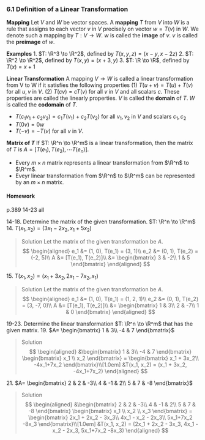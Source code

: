 ### 6.1 Definition of a Linear Transformation

**Mapping**
Let $V$ and $W$ be vector spaces. A **mapping** $T$ from $V$ into $W$ is a rule that assigns to each vector $v$ in $V$ precisely on vector $w=T(v)$ in $W$. We denote such a mapping by $T:V \to W$.
$w$ is called the **image** of $v$.
$v$ is called the **preimage** of $w$.

**Examples**
1\. $T: \R^3 \to \R^2$, defined by $T(x, y, z) = (x-y, x-2z)$
2\. $T: \R^2 \to \R^2$, defined by $T(x, y) = (x+3, y)$
3\. $T: \R \to \R$, defined by $T(x) = x+1$

**Linear Transformation**
A mapping $V \to W$ is called a linear transformation from V to W if it satisfies the following properties
(1) $T(u+v) = T(u) + T(v)$ for all $u, v$ in $V$.
(2) $T(cv) = cT(v)$ for all $v$ in $V$ and all scalars $c$.
These properties are called the linearly properties.
$V$ is called the **domain** of $T$.
$W$ is called the **codomain** of $T$.
+  $T(c_1v_1 + c_2v_2) = c_1T(v_1) + c_2T(v_2)$ for all $v_1, v_2$ in $V$ and scalars $c_1, c_2$
+  $T(0v) = 0w$
+  $T(-v) = -T(v)$ for all $v$ in $V$.

**Matrix of $T$**
If $T: \R^n \to \R^m$ is a linear transformation, then the matrix of $T$ is $A = [T(e_1), T(e_2), \cdots T(e_n)]$.
+ Every $m\times n$ matrix represents a linear transformation from $\R^n$ to $\R^m$.
+ Eveyr linear transformation from $\R^n$ to $\R^m$ can be represented by an $m\times n$ matrix.

#### Homework
p.389 14-23 all

14-18\. Determine the matrix of the given transformation. $T: \R^n \to \R^m$
14\. $T(x_1, x_2) = (3x_1-2x_2, x_1 + 5x_2)$
>Solution
Let the matrix of the given transformation be $A$.
$$
\begin{aligned}
e_1 &= (1, 0), T(e_1) = (3, 1)\\
e_2 &= (0, 1), T(e_2) = (-2, 5)\\
A &= [T(e_1), T(e_2)]\\
&= \begin{bmatrix}
3 & -2\\
1 & 5
\end{bmatrix}
\end{aligned}
$$

15\. $T(x_1, x_2) = (x_1+3x_2, 2x_1 - 7x_2, x_1)$
>Solution
Let the matrix of the given transformation be $A$.
$$
\begin{aligned}
e_1 &= (1, 0), T(e_1) = (1, 2, 1)\\
e_2 &= (0, 1), T(e_2) = (3, -7, 0)\\
A &= [T(e_1), T(e_2)]\\
&= \begin{bmatrix}
1 & 3\\
2 & -7\\
1 & 0
\end{bmatrix}
\end{aligned}
$$

19-23\. Determine the linear transformation  $T: \R^n \to \R^m$ that has the given matrix.
19\. $A= \begin{bmatrix}
1 & 3\\
-4 & 7
\end{bmatrix}$
>Solution
$$
\begin{aligned}
&\begin{bmatrix}
1 & 3\\
-4 & 7
\end{bmatrix}
\begin{bmatrix}
x_1 \\
x_2
\end{bmatrix} =
\begin{bmatrix}
x_1 + 3x_2\\
-4x_1+7x_2
\end{bmatrix}\\[1.0em]
&T(x_1, x_2) = (x_1 + 3x_2, -4x_1+7x_2)
\end{aligned}
$$

21\. $A= \begin{bmatrix}
2 & 2 & -3\\
4 & -1 & 2\\
5 & 7 & -8
\end{bmatrix}$
>Solution
$$
\begin{aligned}
&\begin{bmatrix}
2 & 2 & -3\\
4 & -1 & 2\\
5 & 7 & -8
\end{bmatrix}
\begin{bmatrix}
x_1 \\
x_2 \\
x_3
\end{bmatrix} =
\begin{bmatrix}
2x_1 + 2x_2 - 3x_3\\
4x_1 - x_2 - 2x_3\\
5x_1+7x_2 -8x_3
\end{bmatrix}\\[1.0em]
&T(x_1, x_2) = (2x_1 + 2x_2 - 3x_3, 4x_1 - x_2 - 2x_3, 5x_1+7x_2 -8x_3)
\end{aligned}
$$
